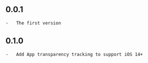 ## 0.0.1

    -   The first version

## 0.1.0

    -   Add App transparency tracking to support iOS 14+
